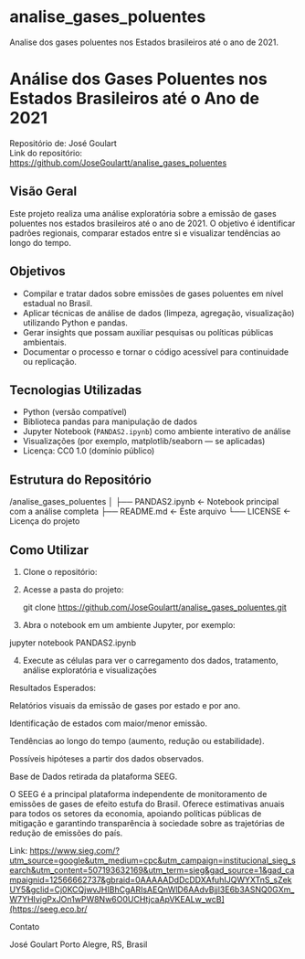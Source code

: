 # analise_gases_poluentes
Analise dos gases poluentes nos Estados brasileiros até o ano de 2021.

# Análise dos Gases Poluentes nos Estados Brasileiros até o Ano de 2021  
Repositório de: José Goulart  
Link do repositório: https://github.com/JoseGoulartt/analise_gases_poluentes

## Visão Geral  
Este projeto realiza uma análise exploratória sobre a emissão de gases poluentes nos estados brasileiros até o ano de 2021. O objetivo é identificar padrões regionais, comparar estados entre si e visualizar tendências ao longo do tempo.

## Objetivos  
- Compilar e tratar dados sobre emissões de gases poluentes em nível estadual no Brasil.  
- Aplicar técnicas de análise de dados (limpeza, agregação, visualização) utilizando Python e pandas.  
- Gerar insights que possam auxiliar pesquisas ou políticas públicas ambientais.  
- Documentar o processo e tornar o código acessível para continuidade ou replicação.

## Tecnologias Utilizadas  
- Python (versão compatível)  
- Biblioteca pandas para manipulação de dados  
- Jupyter Notebook (`PANDAS2.ipynb`) como ambiente interativo de análise  
- Visualizações (por exemplo, matplotlib/seaborn — se aplicadas)  
- Licença: CC0 1.0 (domínio público)  

## Estrutura do Repositório  
/analise_gases_poluentes
│
├── PANDAS2.ipynb ← Notebook principal com a análise completa
├── README.md ← Este arquivo
└── LICENSE ← Licença do projeto


## Como Utilizar  
1. Clone o repositório:

2. Acesse a pasta do projeto:
   
   git clone https://github.com/JoseGoulartt/analise_gases_poluentes.git
   
3. Abra o notebook em um ambiente Jupyter, por exemplo:

  jupyter notebook PANDAS2.ipynb

4. Execute as células para ver o carregamento dos dados, tratamento, análise exploratória e visualizações

Resultados Esperados:

  Relatórios visuais da emissão de gases por estado e por ano.

  Identificação de estados com maior/menor emissão.

  Tendências ao longo do tempo (aumento, redução ou estabilidade).

  Possíveis hipóteses a partir dos dados observados.

Base de Dados retirada da plataforma SEEG.

O SEEG é a principal plataforma independente de monitoramento de emissões de gases de efeito estufa do Brasil. Oferece estimativas anuais para todos os setores da economia, apoiando políticas públicas de mitigação e garantindo transparência à sociedade sobre as trajetórias de redução de emissões do país.

Link: https://www.sieg.com/?utm_source=google&utm_medium=cpc&utm_campaign=institucional_sieg_search&utm_content=507193632169&utm_term=sieg&gad_source=1&gad_campaignid=12566662737&gbraid=0AAAAADdDcDDXAfuhIJQWYXTnS_sZekUY5&gclid=Cj0KCQjwvJHIBhCgARIsAEQnWlD6AAdvBjjl3E6b3ASNQ0GXm_W7YHIvigPxJOn1wPW8Nw6O0UCHtjcaApVKEALw_wcB](https://seeg.eco.br/

Contato

José Goulart
Porto Alegre, RS, Brasil


